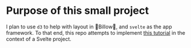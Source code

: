 # Purpose of this small project

I plan to use `d3` to help with layout in 🎈Billow🎈, and `svelte` as the app framework. To that end, this repo attempts to implement [this tutorial](https://www.notion.so/Force-Directed-Graphs-Quick-Start-5c33717466914c608e71219374b88f25#7fa0beb65c4a41f58feff5a6a4d8c684) in the context of a Svelte project.
